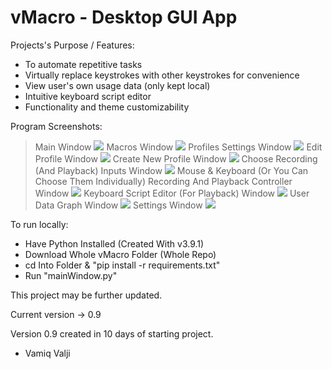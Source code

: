 # vMacro - Desktop GUI App

Projects's Purpose / Features:

- To automate repetitive tasks
- Virtually replace keystrokes with other keystrokes for convenience
- View user's own usage data (only kept local)
- Intuitive keyboard script editor
- Functionality and theme customizability

Program Screenshots:

> Main Window
> ![](readme_images/main.PNG)
> Macros Window
> ![](readme_images/macros.PNG)
> Profiles Settings Window
> ![](readme_images/profileSettings.PNG)
> Edit Profile Window
> ![](readme_images/editProfile.PNG)
> Create New Profile Window
> ![](readme_images/createProfile.PNG)
> Choose Recording (And Playback) Inputs Window
> ![](readme_images/recordings.PNG)
> Mouse & Keyboard (Or You Can Choose Them Individually) Recording And Playback Controller Window
> ![](readme_images/recordM&KB.PNG)
> Keyboard Script Editor (For Playback) Window
> ![](readme_images/keyboardScriptEditor.PNG)
> User Data Graph Window
> ![](readme_images/userDataGraph.PNG)
> Settings Window
> ![](readme_images/settings.PNG)

To run locally:

- Have Python Installed (Created With v3.9.1)
- Download Whole vMacro Folder (Whole Repo)
- cd Into Folder & "pip install -r requirements.txt"
- Run "mainWindow.py"

This project may be further updated.

Current version -> 0.9

Version 0.9 created in 10 days of starting project.

- Vamiq Valji
